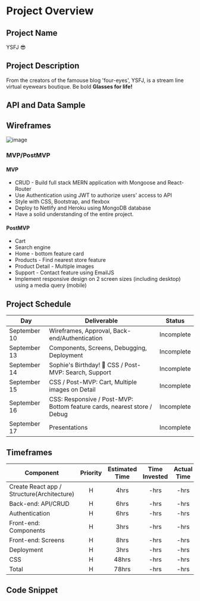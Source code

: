 # Project Overview

## Project Name

YSFJ 😎

## Project Description

From the creators of the famouse blog 'four-eyes', YSFJ, is a stream line virtual eyewears boutique. Be bold **Glasses for life!** 

## API and Data Sample

## Wireframes
![image](https://user-images.githubusercontent.com/78275456/132880851-aa4ce9a4-a5a4-451c-b16c-8ee68de5b579.png)

### MVP/PostMVP

#### MVP 
- CRUD - Build full stack MERN application with Mongoose and React-Router
- Use Authentication using JWT to authorize users' access to API
- Style with CSS, Bootstrap, and flexbox
- Deploy to Netlify and Heroku using MongoDB database
- Have a solid understanding of the entire project. 

#### PostMVP  
- Cart
- Search engine
- Home - bottom feature card
- Products - Find nearest store feature
- Product Detail - Multiple images 
- Support - Contact feature using EmailJS
- Implement responsive design on 2 screen sizes (including desktop) using a media query (mobile)


## Project Schedule

|  Day | Deliverable | Status
|---|---| ---|
|September 10| Wireframes, Approval, Back-end/Authentication | Incomplete
|September 13| Components, Screens, Debugging, Deployment | Incomplete
|September 14| Sophie's Birthday! 🥳  CSS / Post-MVP: Search, Support | Incomplete
|September 15| CSS / Post-MVP: Cart, Multiple images on Detail | Incomplete
|September 16| CSS: Responsive / Post-MVP: Bottom feature cards, nearest store / Debug | Incomplete
|September 17| Presentations | Incomplete


## Timeframes

| Component | Priority | Estimated Time | Time Invested | Actual Time |
| --- | :---: |  :---: | :---: | :---: |
| Create React app / Structure(Architecture) | H | 4hrs| -hrs | -hrs |
| Back-end: API/CRUD | H | 6hrs| -hrs | -hrs |
| Authentication | H | 6hrs| -hrs | -hrs |
| Front-end: Components | H | 3hrs| -hrs | -hrs |
| Front-end: Screens | H | 8hrs| -hrs | -hrs |
| Deployment | H | 3hrs| -hrs | -hrs |
| CSS | H | 48hrs| -hrs | -hrs |
| Total | H | 78hrs| -hrs | -hrs |

## Code Snippet
